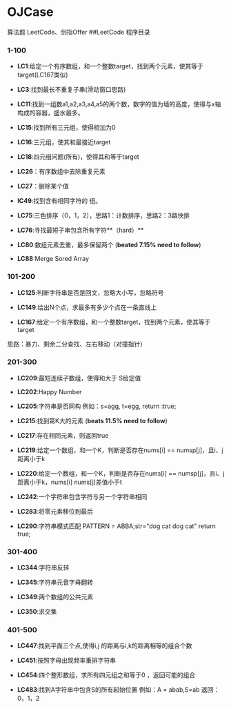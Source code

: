 # OJCase
算法题 LeetCode、剑指Offer
##LeetCode 程序目录

### 1-100
+   **LC1**:给定一个有序数组，和一个整数target，找到两个元素，使其等于target(LC167类似)

+   **LC3**:找到最长不重复子串(滑动窗口思路)

+   **LC11**:找到一组数a1,a2,a3,a4,a5的两个数，数字的值为墙的高度，使得与x轴构成的容器，盛水最多。

+   **LC15**:找到所有三元组，使得相加为0

+   **LC16**:三元组，使其和最接近target

+   **LC18**:四元组问题(所有)，使得其和等于target

+   **LC26**：有序数组中去除重复元素

+   **LC27**：删除某个值

+   **lC49**:找到含有相同字符的 组。

+   **LC75**:三色排序（0，1，2），思路1：计数排序，思路2：3路快排

+   **LC76**:寻找最短子串包含所有字符**（hard）**

+   **LC80**:数组元素去重，最多保留两个 (**beated 7.15% need to follow**)

+   **LC88**:Merge Sored Array

### 101-200

+   **LC125**:判断字符串是否是回文，忽略大小写，忽略符号

+   **LC149**:给出N个点，求最多有多少个点在一条直线上

+   **LC167**:给定一个有序数组，和一个整数target，找到两个元素，使其等于target 

  思路：暴力、剩余二分查找、左右移动（对撞指针）

### 201-300

+   **LC209**:最短连续子数组，使得和大于 S给定值

+   **LC202**:Happy Number

+   **LC205**:字符串是否同构 例如：s=agg, t=egg, return :true;

+   **LC215**:找到第K大的元素 (**beats 11.5% need to follow**)

+   **LC217**:存在相同元素，则返回true

+   **LC219**:给定一个数组，和一个K，判断是否存在nums[i] == numsp[j]，且i、j距离小于k 

+   **LC220**:给定一个数组，和一个K，判断是否存在nums[i] == numsp[j]，且i、j距离小于k，nums[i] nums[j]差值小于t

+   **LC242**:一个字符串包含字符与另一个字符串相同

+   **LC283**:将零元素移位到最后

+   **LC290**:字符串模式匹配 PATTERN = ABBA;str="dog cat dog cat" return true;

### 301-400

+   **LC344**:字符串反转


+   **LC345**:字符串元音字母翻转

+   **LC349**:两个数组的公共元素

+   **LC350**:求交集

### 401-500

+   **LC447**:找到平面三个点,使得i,j 的距离与i,k的距离相等的组合个数

+   **LC451**:按照字母出现频率重排字符串

+   **LC454**:四个整形数组，求所有四元组之和等于0 ，返回可能的组合

+   **LC483**:找到A字符串中包含S的所有起始位置 例如：A = abab,S=ab 返回：0，1，2
